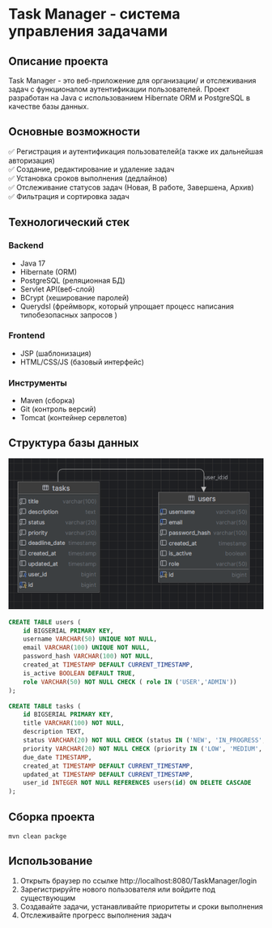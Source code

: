 # Task Manager - система управления задачами
## Описание проекта
Task Manager - это веб-приложение для организации/
и отслеживания задач с функционалом аутентификации
пользователей. Проект разработан на Java с использованием
Hibernate ORM и PostgreSQL в качестве базы данных.

## Основные возможности
✅ Регистрация и аутентификация пользователей(а также их дальнейшая авторизация)\
✅ Создание, редактирование и удаление задач\
✅ Установка сроков выполнения (дедлайнов)\
✅ Отслеживание статусов задач (Новая, В работе, Завершена, Архив)\
✅ Фильтрация и сортировка задач

## Технологический стек
### Backend
- Java 17
- Hibernate (ORM)
- PostgreSQL (реляционная БД)
- Servlet API(веб-слой)
- BCrypt (хеширование паролей)
- Querydsl (фреймворк, который упрощает процесс написания типобезопасных запросов )

### Frontend
- JSP (шаблонизация)
- HTML/CSS/JS (базовый интерфейс)

### Инструменты
- Maven (сборка)
- Git (контроль версий)
- Tomcat (контейнер сервлетов)

## Структура базы данных
<img src="mdPages/DBDiagrams.png">

```sql
CREATE TABLE users (
    id BIGSERIAL PRIMARY KEY,
    username VARCHAR(50) UNIQUE NOT NULL,
    email VARCHAR(100) UNIQUE NOT NULL,
    password_hash VARCHAR(100) NOT NULL,
    created_at TIMESTAMP DEFAULT CURRENT_TIMESTAMP,
    is_active BOOLEAN DEFAULT TRUE,
    role VARCHAR(50) NOT NULL CHECK ( role IN ('USER','ADMIN'))
);
```

```sql
CREATE TABLE tasks (
    id BIGSERIAL PRIMARY KEY,
    title VARCHAR(100) NOT NULL,
    description TEXT,
    status VARCHAR(20) NOT NULL CHECK (status IN ('NEW', 'IN_PROGRESS', 'COMPLETED', 'ARCHIVED')),
    priority VARCHAR(20) NOT NULL CHECK (priority IN ('LOW', 'MEDIUM', 'HIGH', 'CRITICAL')),
    due_date TIMESTAMP,
    created_at TIMESTAMP DEFAULT CURRENT_TIMESTAMP,
    updated_at TIMESTAMP DEFAULT CURRENT_TIMESTAMP,
    user_id INTEGER NOT NULL REFERENCES users(id) ON DELETE CASCADE
);
```

## Сборка проекта
```
mvn clean packge
```

## Использование
1. Открыть браузер по ссылке http://localhost:8080/TaskManager/login
2. Зарегистрируйте нового пользователя или войдите под существующим
3. Создавайте задачи, устанавливайте приоритеты и сроки выполнения
4. Отслеживайте прогресс выполнения задач